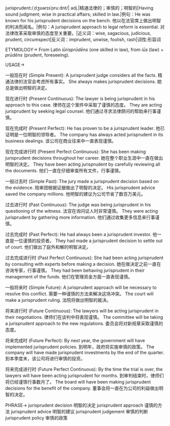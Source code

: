 jurisprudent:/ˌdʒʊərɪsˈpruːdnt/| adj.|精通法律的；审慎的；明智的|Having sound judgment; wise in practical affairs; skilled in law.|例句：He was known for his jurisprudent decisions on the bench. 他以在法官席上做出明智的判决而闻名。|例句：A jurisprudent approach to legal reform is essential.  对法律改革采取审慎的态度至关重要。|近义词：wise, sagacious, judicious, prudent, circumspect|反义词：imprudent, unwise, foolish, rash|词性:形容词


ETYMOLOGY->
From Latin *iūrisprūdēns* (one skilled in law), from *iūs* (law) + *prūdēns* (prudent, foreseeing).


USAGE->

一般现在时 (Simple Present):
A jurisprudent judge considers all the facts. 精通法律的法官会考虑所有事实。
She always makes jurisprudent decisions. 她总是做出明智的决定。

现在进行时 (Present Continuous):
The lawyer is being jurisprudent in his approach to this case. 律师在这个案件中采取了谨慎的态度。
They are acting jurisprudent by seeking legal counsel. 他们通过寻求法律顾问的帮助来行事谨慎。

现在完成时 (Present Perfect):
He has proven to be a jurisprudent leader. 他已证明是一位明智的领导者。
The company has always acted jurisprudent in its business dealings. 该公司在商业往来中一直表现谨慎。

现在完成进行时 (Present Perfect Continuous):
She has been making jurisprudent decisions throughout her career.  她在整个职业生涯中一直在做出明智的决定。
They have been acting jurisprudent by carefully reviewing all the documents. 他们一直在仔细审查所有文件，行事谨慎。

一般过去时 (Simple Past):
The jury made a jurisprudent decision based on the evidence. 陪审团根据证据做出了明智的决定。
His jurisprudent advice saved the company millions. 他明智的建议为公司节省了数百万美元。

过去进行时 (Past Continuous):
The judge was being jurisprudent in his questioning of the witness. 法官在询问证人时非常谨慎。
They were acting jurisprudent by gathering more information. 他们通过收集更多信息来行事谨慎。

过去完成时 (Past Perfect):
He had always been a jurisprudent investor. 他一直是一位谨慎的投资者。
They had made a jurisprudent decision to settle out of court. 他们做出了庭外和解的明智决定。

过去完成进行时 (Past Perfect Continuous):
She had been acting jurisprudent by consulting with experts before making a decision.  她在做决定之前一直在咨询专家，行事谨慎。
They had been behaving jurisprudent in their management of the funds. 他们在管理资金方面一直表现谨慎。


一般将来时 (Simple Future):
A jurisprudent approach will be necessary to resolve this conflict.  需要一种谨慎的方法来解决这场冲突。
The court will make a jurisprudent ruling. 法院将做出明智的裁决。

将来进行时 (Future Continuous):
The lawyers will be acting jurisprudent in their negotiations. 律师们在谈判中将表现谨慎。
The committee will be taking a jurisprudent approach to the new regulations. 委员会将对新规章采取谨慎的态度。

将来完成时 (Future Perfect):
By next year, the government will have implemented jurisprudent policies. 到明年，政府将实施审慎的政策。
The company will have made jurisprudent investments by the end of the quarter. 到本季度末，该公司将进行审慎的投资。

将来完成进行时 (Future Perfect Continuous):
By the time the trial is over, the lawyers will have been acting jurisprudent for months. 到审判结束时，律师们将已经谨慎行事数月了。
The board will have been making jurisprudent decisions for the benefit of the company. 董事会将一直在为公司的利益做出明智的决定。


PHRASE->
jurisprudent decision 明智的决定
jurisprudent approach 谨慎的方法
jurisprudent advice 明智的建议
jurisprudent judgement  审慎的判断
jurisprudent policy  审慎的政策


